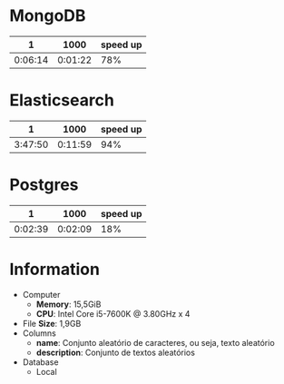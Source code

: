 # MongoDB
| 1       | 1000    | speed up |
| ------- | ------- | -------- |
| 0:06:14 | 0:01:22 | 78%      |

# Elasticsearch
| 1       | 1000    | speed up |
| ------- | ------- | -------- |
| 3:47:50 | 0:11:59 | 94%      |

# Postgres
| 1       | 1000    | speed up |
| ------- | ------- | -------- |
| 0:02:39 | 0:02:09 | 18%      |

# Information
* Computer
  * **Memory**: 15,5GiB  
  * **CPU**: Intel Core i5-7600K @ 3.80GHz x 4  
* File
  **Size**: 1,9GB  
* Columns
  * **name**: Conjunto aleatório de caracteres, ou seja, texto aleatório  
  * **description**: Conjunto de textos aleatórios  
* Database
  * Local